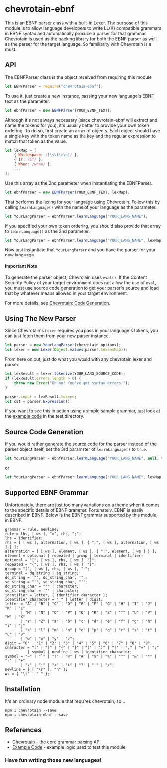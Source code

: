 # chevrotain-ebnf

This is an EBNF parser class with a built-in Lexer. The purpose of this module is to allow language developers to write LL(K) compatible grammars in EBNF syntax and automatically produce a parser for that grammar. Chevrotain is used as the backing library for both the EBNF parser as well as the parser for the target language. So familiarity with Chevrotain is a must.

## API
The EBNFParser class is the object received from requiring this module

```js
let EBNFParser = require("chevrotain-ebnf");
```

To use it, just create a new instance, passing your new language's EBNF text as the parameter.

```js
let ebnfParser = new EBNFParser(YOUR_EBNF_TEXT);
```

Although it's not always necessary (since chevrotain-ebnf will extract and name the tokens for you), it's usually better to provide your own token ordering. To do so, first create an array of objects. Each object should have a single key with the token name as the key and the regular expression to match that token as the value.

```js
let lexMap = [
    { Whitespace: /[\s\t\r\n]/ },
    { If: /if/ },
    { When: /when/ },
    ...
];
```

Use this array as the 2nd parameter when instantiating the EBNFParser.
```js
let ebnfParser = new EBNFParser(YOUR_EBNF_TEXT, lexMap);
```

That performs the lexing for your language using Chevrotain. Follow this by calling `learnLanguage()` with the name of your language as the parameter.

```js
let YourLangParser = ebnfParser.learnLanguage("YOUR_LANG_NAME");
```

If you specified your own token ordering, you should also provide that array to `learnLanguage()` as the 2nd parameter.
```js
let YourLangParser = ebnfParser.learnLanguage("YOUR_LANG_NAME", lexMap);
```

Now just instantiate that `YourLangParser` and you have the parser for your new language.

#### Important Note
To generate the parser object, Chevrotain uses `eval()`. If the Content Security Policy of your target environment does not allow the use of `eval`, you must use source code generation to get your parser's source and load that by whatever means allowed in your target environment.

For more details, see [Chevrotain: Code Generation](https://sap.github.io/chevrotain/docs/guide/custom_apis.html#code-generation).

## Using The New Parser
Since Chevrotain's `Lexer` requires you pass in your language's tokens, you can just fetch them from your new parser instance.

```js
let parser = new YourLangParser(chevrotain_options);
let lexer = new Lexer(Object.values(parser.tokensMap));
```

From here on out, just do what you would with any chevrotain lexer and parser.

```js
let lexResult = lexer.tokenize(YOUR_LANG_SOURCE_CODE);
if (lexResult.errors.length > 0) {
    throw new Error("Oh no! You've got syntax errors!");
}

parser.input = lexResult.tokens;
let cst = parser.Expression();
```

If you want to see this in action using a simple sample grammar, just look at the [example code](./test/index.js) in the test directory.

## Source Code Generation
If you would rather generate the source code for the parser instead of the parser object itself, set the 3rd parameter of `learnLanguage()` to `true`.

```js
let YourLangParser = ebnfParser.learnLanguage("YOUR_LANG_NAME", null, true);
```
or
```js
let YourLangParser = ebnfParser.learnLanguage("YOUR_LANG_NAME", lexMap, true);
```

## Supported EBNF Grammar
Unfortunately, there are just too many variations on a theme when it comes to the specific details of EBNF grammar. Fortunately, EBNF is easily described in EBNF. Below is the EBNF grammar supported by this module, in EBNF.

```
grammar = rule, newline;
rule = lhs, [ ws ], "=", rhs, ";";
lhs = identifier;
rhs = [ [ ws ], alternation, [ ws ], { ",", [ ws ], alternation, [ ws ] } ];
alternation = [ [ ws ], element, [ ws ], { "|", element, [ ws ] } ];
element = optional | repeated | group | terminal | identifier;
optional = "[", [ ws ], rhs, [ ws ], "]";
repeated = "{", [ ws ], rhs, [ ws ], "}";
group = "(", [ ws ], rhs, [ ws ], ")";
terminal = dq_string | sq_string;
dq_string = '"', dq_string_char, '"';
sq_string = "'", sq_string_char, "'";
dq_string_char = "'" | character;
sq_string_char = '"' | character;
identifier = letter, { identifier_character };
identifier_character = "_" | letter | digit;
letter = "A" | "B" | "C" | "D" | "E" | "F" | "G" | "H" | "I" | "J" | "K" | "L"
       | "M" | "N" | "O" | "P" | "Q" | "R" | "S" | "T" | "U" | "V" | "W" | "X"
       | "Y" | "Z" | "a" | "b" | "c" | "d" | "e" | "f" | "g" | "h" | "i" | "j"
       | "k" | "l" | "m" | "n" | "o" | "p" | "q" | "r" | "s" | "t" | "u" | "v"
       | "w" | "x" | "y" | "z";
digit = "0" | "1" | "2" | "3" | "4" | "5" | "6" | "7" | "8" | "9";
character = "[" | "]" | "{" | "}" | "(" | ")" | "|" | "," | "=" | ";"
          | symbol | newline | ws | identifier_character;
symbol = "~" | "`" | "!" | "@" | "#" | "$" | "%" | "^" | "&" | "*" | "-" | "+"
       | "\" | ":" | "<" | ">" | "?" | "." | "/";
newline = { [ "\r" ], "n" };
ws = { "\t" | " " };
```

## Installation
It's an ordinary node module that requires chevrotain, so...

```
npm i chevrotain --save
npm i chevrotain-ebnf --save
```

## References
* [Chevrotain](https://sap.github.io/chevrotain/docs/) - the core grammar parsing API
* [Example Code](./test/index.js) - example logic used to test this module


### Have fun writing those new languages!
